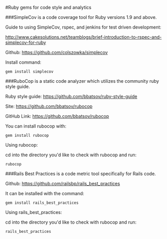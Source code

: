 #Ruby gems for code style and analytics


###SimpleCov is a code coverage tool for Ruby versions 1.9 and above.

Guide to using SimpleCov, rspec, and jenkins for test driven development:

http://www.cakesolutions.net/teamblogs/brief-introduction-to-rspec-and-simplecov-for-ruby

Github: https://github.com/colszowka/simplecov

Install command:
```
gem install simplecov
```

###RuboCop is a static code analyzer which utilizes the community ruby style guide.

Ruby style guide: https://github.com/bbatsov/ruby-style-guide

Site: https://github.com/bbatsov/rubocop

GitHub Link: https://github.com/bbatsov/rubocop

You can install rubocop with:
```
gem install rubocop
```

Using rubocop:

cd into the directory you'd like to check with rubocop and run:
```
rubocop
```

###Rails Best Practices is a code metric tool specifically for Rails code. 

Github: https://github.com/railsbp/rails_best_practices

It can be installed with the command:
```
gem install rails_best_practices
```

Using rails_best_practices:

cd into the directory you'd like to check with rubocop and run:
```
rails_best_practices
```
